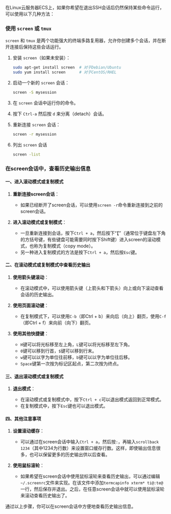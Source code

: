 
在Linux云服务器ECS上，如果你希望在退出SSH会话后仍然保持某些命令运行，可以使用以下几种方法：

### 使用 `screen` 或 `tmux`
`screen` 和 `tmux` 是两个功能强大的终端多路复用器，允许你创建多个会话，并在断开连接后保持这些会话运行。

1. 安装 `screen`（如果未安装）：
   ```bash
   sudo apt-get install screen  # 对于Debian/Ubuntu
   sudo yum install screen      # 对于CentOS/RHEL
   ```

2. 启动一个新的 `screen` 会话：
   ```bash
   screen -S mysession
   ```

3. 在 `screen` 会话中运行你的命令。

4. 按下 `Ctrl-a` 然后按 `d` 来分离（detach）会话。

5. 重新连接 `screen` 会话：
   ```bash
   screen -r mysession
   ```

6. 列出 `screen` 会话
   ```bash
   screen -list
   ```

### 在screen会话中，查看历史输出信息

#### 一、进入滚动模式或复制模式

1. **重新连接screen会话**：

   * 如果已经断开了screen会话，可以使用`screen -r`命令重新连接到之前的screen会话。

2. **进入滚动模式或复制模式**：

   * 一旦重新连接到会话，按下`Ctrl + a`，然后按下“【”（通常位于键盘左下角的方括号键，有些键盘可能需要同时按下Shift键）进入screen的滚动模式，也称为复制模式（copy mode）。
   * 另一种进入复制模式的方法是按下`Ctrl + a`，然后按`Esc`键。

#### 二、在滚动模式或复制模式中查看历史输出

1. **使用箭头键滚动**：

   * 在滚动模式中，可以使用箭头键（上箭头和下箭头）向上或向下滚动查看会话的历史输出。

2. **使用页面滚动键**：

   * 在复制模式下，可以使用`C-b`（即Ctrl + b）来向后（向上）翻页，使用`C-f`（即Ctrl + f）来向前（向下）翻页。

3. **使用其他快捷键**：

   * `H`键可以将光标移至左上角，`L`键可以将光标移至左下角。
   * `0`键可以移到行首，`$`键可以移到行末。
   * `w`键可以以字为单位往前移，`b`键可以以字为单位往后移。
   * `Space`键第一次按为标记区起点，第二次按为终点。

#### 三、退出滚动模式或复制模式

1. **退出模式**：

   * 在滚动模式或复制模式中，按下`Ctrl + c`可以退出模式返回到正常模式。
   * 在复制模式中，按下`Esc`键也可以退出模式。

#### 四、其他注意事项

1. **设置滚动缓存**：

   * 可以通过在screen会话中输入`Ctrl + a`，然后按`:`，再输入`scrollback 1234`（其中1234为行数）来设置窗口缓存行数。这样，即使输出信息很多，也可以保留更多的历史输出供以后查看。

2. **使用鼠标滚轮**：

   * 如果希望在screen会话中使用鼠标滚轮来查看历史输出，可以通过编辑`~/.screenrc`文件来实现。在该文件中添加`termcapinfo xterm* ti@:te@`一行，然后保存并退出。之后，在任意screen会话中就可以使用鼠标滚轮来滚动查看历史输出了。

通过以上步骤，你可以在screen会话中方便地查看历史输出信息。